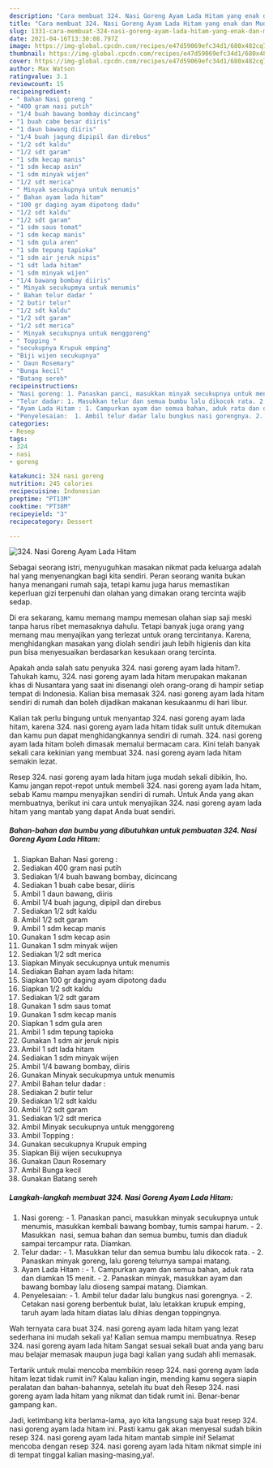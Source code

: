 ```yaml
---
description: "Cara membuat 324. Nasi Goreng Ayam Lada Hitam yang enak dan Mudah Dibuat"
title: "Cara membuat 324. Nasi Goreng Ayam Lada Hitam yang enak dan Mudah Dibuat"
slug: 1331-cara-membuat-324-nasi-goreng-ayam-lada-hitam-yang-enak-dan-mudah-dibuat
date: 2021-04-16T13:30:08.797Z
image: https://img-global.cpcdn.com/recipes/e47d59069efc34d1/680x482cq70/324-nasi-goreng-ayam-lada-hitam-foto-resep-utama.jpg
thumbnail: https://img-global.cpcdn.com/recipes/e47d59069efc34d1/680x482cq70/324-nasi-goreng-ayam-lada-hitam-foto-resep-utama.jpg
cover: https://img-global.cpcdn.com/recipes/e47d59069efc34d1/680x482cq70/324-nasi-goreng-ayam-lada-hitam-foto-resep-utama.jpg
author: Max Watson
ratingvalue: 3.1
reviewcount: 15
recipeingredient:
- " Bahan Nasi goreng "
- "400 gram nasi putih"
- "1/4 buah bawang bombay dicincang"
- "1 buah cabe besar diiris"
- "1 daun bawang diiris"
- "1/4 buah jagung dipipil dan direbus"
- "1/2 sdt kaldu"
- "1/2 sdt garam"
- "1 sdm kecap manis"
- "1 sdm kecap asin"
- "1 sdm minyak wijen"
- "1/2 sdt merica"
- " Minyak secukupnya untuk menumis"
- " Bahan ayam lada hitam"
- "100 gr daging ayam dipotong dadu"
- "1/2 sdt kaldu"
- "1/2 sdt garam"
- "1 sdm saus tomat"
- "1 sdm kecap manis"
- "1 sdm gula aren"
- "1 sdm tepung tapioka"
- "1 sdm air jeruk nipis"
- "1 sdt lada hitam"
- "1 sdm minyak wijen"
- "1/4 bawang bombay diiris"
- " Minyak secukupmya untuk menumis"
- " Bahan telur dadar "
- "2 butir telur"
- "1/2 sdt kaldu"
- "1/2 sdt garam"
- "1/2 sdt merica"
- " Minyak secukupnya untuk menggoreng"
- " Topping "
- "secukupnya Krupuk emping"
- "Biji wijen secukupnya"
- " Daun Rosemary"
- "Bunga kecil"
- "Batang sereh"
recipeinstructions:
- "Nasi goreng: 1. Panaskan panci, masukkan minyak secukupnya untuk menumis, masukkan kembali bawang bombay, tumis sampai harum.  2. Masukkan  nasi, semua bahan dan semua bumbu, tumis dan diaduk sampai tercampur rata. Diamkan."
- "Telur dadar: 1. Masukkan telur dan semua bumbu lalu dikocok rata. 2. Panaskan minyak goreng, lalu goreng telurnya sampai matang."
- "Ayam Lada Hitam : 1. Campurkan ayam dan semua bahan, aduk rata dan diamkan 15 menit. 2. Panaskan minyak, masukkan ayam dan bawang bombay lalu dioseng sampai matang. Diamkan."
- "Penyelesaian:  1. Ambil telur dadar lalu bungkus nasi gorengnya. 2. Cetakan nasi goreng berbentuk bulat, lalu letakkan krupuk emping, taruh ayam lada hitam diatas lalu dihias dengan toppingnya."
categories:
- Resep
tags:
- 324
- nasi
- goreng

katakunci: 324 nasi goreng 
nutrition: 245 calories
recipecuisine: Indonesian
preptime: "PT13M"
cooktime: "PT38M"
recipeyield: "3"
recipecategory: Dessert

---
```



![324. Nasi Goreng Ayam Lada Hitam](https://img-global.cpcdn.com/recipes/e47d59069efc34d1/680x482cq70/324-nasi-goreng-ayam-lada-hitam-foto-resep-utama.jpg)

Sebagai seorang istri, menyuguhkan masakan nikmat pada keluarga adalah hal yang menyenangkan bagi kita sendiri. Peran seorang  wanita bukan hanya menangani rumah saja, tetapi kamu juga harus memastikan keperluan gizi terpenuhi dan olahan yang dimakan orang tercinta wajib sedap.

Di era  sekarang, kamu memang mampu memesan olahan siap saji meski tanpa harus ribet memasaknya dahulu. Tetapi banyak juga orang yang memang mau menyajikan yang terlezat untuk orang tercintanya. Karena, menghidangkan masakan yang diolah sendiri jauh lebih higienis dan kita pun bisa menyesuaikan berdasarkan kesukaan orang tercinta. 



Apakah anda salah satu penyuka 324. nasi goreng ayam lada hitam?. Tahukah kamu, 324. nasi goreng ayam lada hitam merupakan makanan khas di Nusantara yang saat ini disenangi oleh orang-orang di hampir setiap tempat di Indonesia. Kalian bisa memasak 324. nasi goreng ayam lada hitam sendiri di rumah dan boleh dijadikan makanan kesukaanmu di hari libur.

Kalian tak perlu bingung untuk menyantap 324. nasi goreng ayam lada hitam, karena 324. nasi goreng ayam lada hitam tidak sulit untuk ditemukan dan kamu pun dapat menghidangkannya sendiri di rumah. 324. nasi goreng ayam lada hitam boleh dimasak memalui bermacam cara. Kini telah banyak sekali cara kekinian yang membuat 324. nasi goreng ayam lada hitam semakin lezat.

Resep 324. nasi goreng ayam lada hitam juga mudah sekali dibikin, lho. Kamu jangan repot-repot untuk membeli 324. nasi goreng ayam lada hitam, sebab Kamu mampu menyajikan sendiri di rumah. Untuk Anda yang akan membuatnya, berikut ini cara untuk menyajikan 324. nasi goreng ayam lada hitam yang mantab yang dapat Anda buat sendiri.

<!--inarticleads1-->

##### Bahan-bahan dan bumbu yang dibutuhkan untuk pembuatan 324. Nasi Goreng Ayam Lada Hitam:

1. Siapkan  Bahan Nasi goreng :
1. Sediakan 400 gram nasi putih
1. Sediakan 1/4 buah bawang bombay, dicincang
1. Sediakan 1 buah cabe besar, diiris
1. Ambil 1 daun bawang, diiris
1. Ambil 1/4 buah jagung, dipipil dan direbus
1. Sediakan 1/2 sdt kaldu
1. Ambil 1/2 sdt garam
1. Ambil 1 sdm kecap manis
1. Gunakan 1 sdm kecap asin
1. Gunakan 1 sdm minyak wijen
1. Sediakan 1/2 sdt merica
1. Siapkan  Minyak secukupnya untuk menumis
1. Sediakan  Bahan ayam lada hitam:
1. Siapkan 100 gr daging ayam dipotong dadu
1. Siapkan 1/2 sdt kaldu
1. Sediakan 1/2 sdt garam
1. Gunakan 1 sdm saus tomat
1. Gunakan 1 sdm kecap manis
1. Siapkan 1 sdm gula aren
1. Ambil 1 sdm tepung tapioka
1. Gunakan 1 sdm air jeruk nipis
1. Ambil 1 sdt lada hitam
1. Sediakan 1 sdm minyak wijen
1. Ambil 1/4 bawang bombay, diiris
1. Gunakan  Minyak secukupmya untuk menumis
1. Ambil  Bahan telur dadar :
1. Sediakan 2 butir telur
1. Sediakan 1/2 sdt kaldu
1. Ambil 1/2 sdt garam
1. Sediakan 1/2 sdt merica
1. Ambil  Minyak secukupnya untuk menggoreng
1. Ambil  Topping :
1. Gunakan secukupnya Krupuk emping
1. Siapkan Biji wijen secukupnya
1. Gunakan  Daun Rosemary
1. Ambil Bunga kecil
1. Gunakan Batang sereh




<!--inarticleads2-->

##### Langkah-langkah membuat 324. Nasi Goreng Ayam Lada Hitam:

1. Nasi goreng: - 1. Panaskan panci, masukkan minyak secukupnya untuk menumis, masukkan kembali bawang bombay, tumis sampai harum.  - 2. Masukkan  nasi, semua bahan dan semua bumbu, tumis dan diaduk sampai tercampur rata. Diamkan.
1. Telur dadar: - 1. Masukkan telur dan semua bumbu lalu dikocok rata. - 2. Panaskan minyak goreng, lalu goreng telurnya sampai matang.
1. Ayam Lada Hitam : - 1. Campurkan ayam dan semua bahan, aduk rata dan diamkan 15 menit. - 2. Panaskan minyak, masukkan ayam dan bawang bombay lalu dioseng sampai matang. Diamkan.
1. Penyelesaian:  - 1. Ambil telur dadar lalu bungkus nasi gorengnya. - 2. Cetakan nasi goreng berbentuk bulat, lalu letakkan krupuk emping, taruh ayam lada hitam diatas lalu dihias dengan toppingnya.




Wah ternyata cara buat 324. nasi goreng ayam lada hitam yang lezat sederhana ini mudah sekali ya! Kalian semua mampu membuatnya. Resep 324. nasi goreng ayam lada hitam Sangat sesuai sekali buat anda yang baru mau belajar memasak maupun juga bagi kalian yang sudah ahli memasak.

Tertarik untuk mulai mencoba membikin resep 324. nasi goreng ayam lada hitam lezat tidak rumit ini? Kalau kalian ingin, mending kamu segera siapin peralatan dan bahan-bahannya, setelah itu buat deh Resep 324. nasi goreng ayam lada hitam yang nikmat dan tidak rumit ini. Benar-benar gampang kan. 

Jadi, ketimbang kita berlama-lama, ayo kita langsung saja buat resep 324. nasi goreng ayam lada hitam ini. Pasti kamu gak akan menyesal sudah bikin resep 324. nasi goreng ayam lada hitam mantab simple ini! Selamat mencoba dengan resep 324. nasi goreng ayam lada hitam nikmat simple ini di tempat tinggal kalian masing-masing,ya!.

